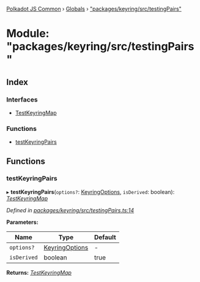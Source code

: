 [Polkadot JS Common](../README.md) › [Globals](../globals.md) › ["packages/keyring/src/testingPairs"](_packages_keyring_src_testingpairs_.md)

# Module: "packages/keyring/src/testingPairs"

## Index

### Interfaces

* [TestKeyringMap](../interfaces/_packages_keyring_src_testingpairs_.testkeyringmap.md)

### Functions

* [testKeyringPairs](_packages_keyring_src_testingpairs_.md#testkeyringpairs)

## Functions

###  testKeyringPairs

▸ **testKeyringPairs**(`options?`: [KeyringOptions](../interfaces/_packages_keyring_src_types_.keyringoptions.md), `isDerived`: boolean): *[TestKeyringMap](../interfaces/_packages_keyring_src_testingpairs_.testkeyringmap.md)*

*Defined in [packages/keyring/src/testingPairs.ts:14](https://github.com/polkadot-js/common/blob/72281008/packages/keyring/src/testingPairs.ts#L14)*

**Parameters:**

Name | Type | Default |
------ | ------ | ------ |
`options?` | [KeyringOptions](../interfaces/_packages_keyring_src_types_.keyringoptions.md) | - |
`isDerived` | boolean | true |

**Returns:** *[TestKeyringMap](../interfaces/_packages_keyring_src_testingpairs_.testkeyringmap.md)*
